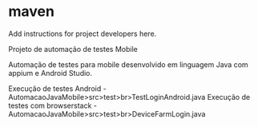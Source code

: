 #  maven

Add instructions for project developers here.

Projeto de automação de testes Mobile

Automação de testes para mobile desenvolvido em linguagem Java com appium e Android Studio.

Execução de testes Android -  AutomacaoJavaMobile>src>test>br>TestLoginAndroid.java
Execução de testes com browserstack - AutomacaoJavaMobile>src>test>br>DeviceFarmLogin.java